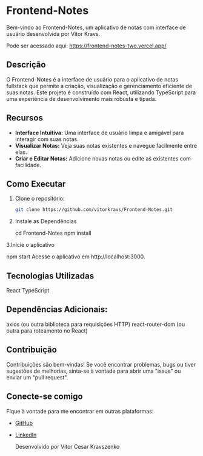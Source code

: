 # Frontend-Notes

Bem-vindo ao Frontend-Notes, um aplicativo de notas com interface de usuário desenvolvida por Vitor Kravs.

Pode ser acessado aqui: https://frontend-notes-two.vercel.app/

## Descrição

O Frontend-Notes é a interface de usuário para o aplicativo de notas fullstack que permite a criação, visualização e gerenciamento eficiente de suas notas. Este projeto é construído com React, utilizando TypeScript para uma experiência de desenvolvimento mais robusta e tipada.

## Recursos

- **Interface Intuitiva:** Uma interface de usuário limpa e amigável para interagir com suas notas.
- **Visualizar Notas:** Veja suas notas existentes e navegue facilmente entre elas.
- **Criar e Editar Notas:** Adicione novas notas ou edite as existentes com facilidade.

## Como Executar

1. Clone o repositório:

   ```bash
   git clone https://github.com/vitorkravs/Frontend-Notes.git

   ```

2. Instale as Dependências

   cd Frontend-Notes
   npm install

3.Inicie o aplicativo

npm start
Acesse o aplicativo em http://localhost:3000.

## Tecnologias Utilizadas

React
TypeScript

## Dependências Adicionais:

axios (ou outra biblioteca para requisições HTTP)
react-router-dom (ou outra para roteamento no React)

## Contribuição

Contribuições são bem-vindas! Se você encontrar problemas, bugs ou tiver sugestões de melhorias, sinta-se à vontade para abrir uma "issue" ou enviar um "pull request".

## Conecte-se comigo

Fique à vontade para me encontrar em outras plataformas:

- [GitHub](https://github.com/vitorkravs)
- [LinkedIn](https://www.linkedin.com/in/vitor-kravszenko-80748a234/)

  Desenvolvido por Vitor Cesar Kravszenko
